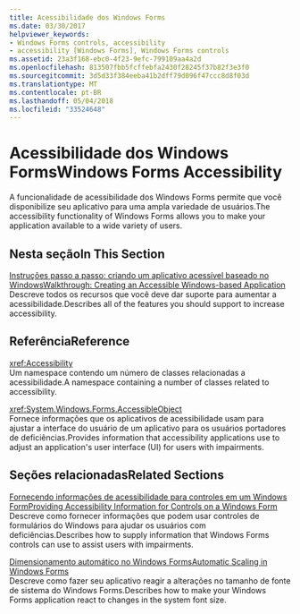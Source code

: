 ```yaml
---
title: Acessibilidade dos Windows Forms
ms.date: 03/30/2017
helpviewer_keywords:
- Windows Forms controls, accessibility
- accessibility [Windows Forms], Windows Forms controls
ms.assetid: 23a3f168-ebc0-4f23-9efc-799109aa4a2d
ms.openlocfilehash: 813507fbb5fcffebfa2430f28245f37b82f3e3f0
ms.sourcegitcommit: 3d5d33f384eeba41b2dff79d096f47ccc8d8f03d
ms.translationtype: MT
ms.contentlocale: pt-BR
ms.lasthandoff: 05/04/2018
ms.locfileid: "33524648"
---
```

# <a name="windows-forms-accessibility"></a><span data-ttu-id="e2a30-102">Acessibilidade dos Windows Forms</span><span class="sxs-lookup"><span data-stu-id="e2a30-102">Windows Forms Accessibility</span></span>
<span data-ttu-id="e2a30-103">A funcionalidade de acessibilidade dos Windows Forms permite que você disponibilize seu aplicativo para uma ampla variedade de usuários.</span><span class="sxs-lookup"><span data-stu-id="e2a30-103">The accessibility functionality of Windows Forms allows you to make your application available to a wide variety of users.</span></span>  
  
## <a name="in-this-section"></a><span data-ttu-id="e2a30-104">Nesta seção</span><span class="sxs-lookup"><span data-stu-id="e2a30-104">In This Section</span></span>  
 [<span data-ttu-id="e2a30-105">Instruções passo a passo: criando um aplicativo acessível baseado no Windows</span><span class="sxs-lookup"><span data-stu-id="e2a30-105">Walkthrough: Creating an Accessible Windows-based Application</span></span>](../../../../docs/framework/winforms/advanced/walkthrough-creating-an-accessible-windows-based-application.md)  
 <span data-ttu-id="e2a30-106">Descreve todos os recursos que você deve dar suporte para aumentar a acessibilidade.</span><span class="sxs-lookup"><span data-stu-id="e2a30-106">Describes all of the features you should support to increase accessibility.</span></span>  
  
## <a name="reference"></a><span data-ttu-id="e2a30-107">Referência</span><span class="sxs-lookup"><span data-stu-id="e2a30-107">Reference</span></span>  
 <xref:Accessibility>  
 <span data-ttu-id="e2a30-108">Um namespace contendo um número de classes relacionadas a acessibilidade.</span><span class="sxs-lookup"><span data-stu-id="e2a30-108">A namespace containing a number of classes related to accessibility.</span></span>  
  
 <xref:System.Windows.Forms.AccessibleObject>  
 <span data-ttu-id="e2a30-109">Fornece informações que os aplicativos de acessibilidade usam para ajustar a interface do usuário de um aplicativo para os usuários portadores de deficiências.</span><span class="sxs-lookup"><span data-stu-id="e2a30-109">Provides information that accessibility applications use to adjust an application's user interface (UI) for users with impairments.</span></span>  
  
## <a name="related-sections"></a><span data-ttu-id="e2a30-110">Seções relacionadas</span><span class="sxs-lookup"><span data-stu-id="e2a30-110">Related Sections</span></span>  
 [<span data-ttu-id="e2a30-111">Fornecendo informações de acessibilidade para controles em um Windows Form</span><span class="sxs-lookup"><span data-stu-id="e2a30-111">Providing Accessibility Information for Controls on a Windows Form</span></span>](../../../../docs/framework/winforms/controls/providing-accessibility-information-for-controls-on-a-windows-form.md)  
 <span data-ttu-id="e2a30-112">Descreve como fornecer informações que podem usar controles de formulários do Windows para ajudar os usuários com deficiências.</span><span class="sxs-lookup"><span data-stu-id="e2a30-112">Describes how to supply information that Windows Forms controls can use to assist users with impairments.</span></span>  
  
 [<span data-ttu-id="e2a30-113">Dimensionamento automático no Windows Forms</span><span class="sxs-lookup"><span data-stu-id="e2a30-113">Automatic Scaling in Windows Forms</span></span>](../../../../docs/framework/winforms/automatic-scaling-in-windows-forms.md)  
 <span data-ttu-id="e2a30-114">Descreve como fazer seu aplicativo reagir a alterações no tamanho de fonte de sistema do Windows Forms.</span><span class="sxs-lookup"><span data-stu-id="e2a30-114">Describes how to make your Windows Forms application react to changes in the system font size.</span></span>
